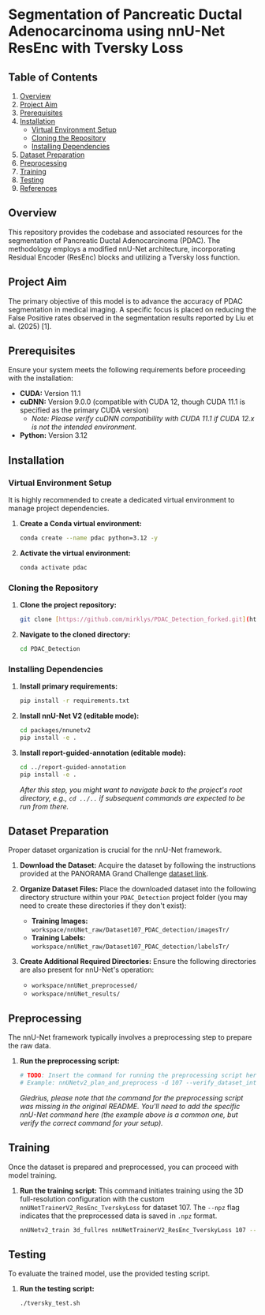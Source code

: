 # Segmentation of Pancreatic Ductal Adenocarcinoma using nnU-Net ResEnc with Tversky Loss

## Table of Contents
1.  [Overview](#overview)
2.  [Project Aim](#project-aim)
3.  [Prerequisites](#prerequisites)
4.  [Installation](#installation)
    * [Virtual Environment Setup](#virtual-environment-setup)
    * [Cloning the Repository](#cloning-the-repository)
    * [Installing Dependencies](#installing-dependencies)
5.  [Dataset Preparation](#dataset-preparation)
6.  [Preprocessing](#preprocessing)
7.  [Training](#training)
8.  [Testing](#testing)
9.  [References](#references)

## Overview
This repository provides the codebase and associated resources for the segmentation of Pancreatic Ductal Adenocarcinoma (PDAC). The methodology employs a modified nnU-Net architecture, incorporating Residual Encoder (ResEnc) blocks and utilizing a Tversky loss function.

## Project Aim
The primary objective of this model is to advance the accuracy of PDAC segmentation in medical imaging. A specific focus is placed on reducing the False Positive rates observed in the segmentation results reported by Liu et al. (2025) [1].

## Prerequisites
Ensure your system meets the following requirements before proceeding with the installation:
* **CUDA:** Version 11.1
* **cuDNN:** Version 9.0.0 (compatible with CUDA 12, though CUDA 11.1 is specified as the primary CUDA version)
    * *Note: Please verify cuDNN compatibility with CUDA 11.1 if CUDA 12.x is not the intended environment.*
* **Python:** Version 3.12

## Installation

### Virtual Environment Setup
It is highly recommended to create a dedicated virtual environment to manage project dependencies.

1.  **Create a Conda virtual environment:**
    ```bash
    conda create --name pdac python=3.12 -y
    ```
2.  **Activate the virtual environment:**
    ```bash
    conda activate pdac
    ```

### Cloning the Repository
1.  **Clone the project repository:**
    ```bash
    git clone [https://github.com/mirklys/PDAC_Detection_forked.git](https://github.com/mirklys/PDAC_Detection_forked.git)
    ```
2.  **Navigate to the cloned directory:**
    ```bash
    cd PDAC_Detection
    ```

### Installing Dependencies
1.  **Install primary requirements:**
    ```bash
    pip install -r requirements.txt
    ```
2.  **Install nnU-Net V2 (editable mode):**
    ```bash
    cd packages/nnunetv2
    pip install -e .
    ```
3.  **Install report-guided-annotation (editable mode):**
    ```bash
    cd ../report-guided-annotation
    pip install -e .
    ```
    *After this step, you might want to navigate back to the project's root directory, e.g., `cd ../..` if subsequent commands are expected to be run from there.*

## Dataset Preparation
Proper dataset organization is crucial for the nnU-Net framework.

1.  **Download the Dataset:**
    Acquire the dataset by following the instructions provided at the PANORAMA Grand Challenge [dataset link](https://panorama.grand-challenge.org/datasets-imaging-labels/).

2.  **Organize Dataset Files:**
    Place the downloaded dataset into the following directory structure within your `PDAC_Detection` project folder (you may need to create these directories if they don't exist):
    * **Training Images:**
        `workspace/nnUNet_raw/Dataset107_PDAC_detection/imagesTr/`
    * **Training Labels:**
        `workspace/nnUNet_raw/Dataset107_PDAC_detection/labelsTr/`

3.  **Create Additional Required Directories:**
    Ensure the following directories are also present for nnU-Net's operation:
    * `workspace/nnUNet_preprocessed/`
    * `workspace/nnUNet_results/`

## Preprocessing
The nnU-Net framework typically involves a preprocessing step to prepare the raw data.

1.  **Run the preprocessing script:**
    ```bash
    # TODO: Insert the command for running the preprocessing script here.
    # Example: nnUNetv2_plan_and_preprocess -d 107 --verify_dataset_integrity
    ```
    *Giedrius, please note that the command for the preprocessing script was missing in the original README. You'll need to add the specific nnU-Net command here (the example above is a common one, but verify the correct command for your setup).*

## Training
Once the dataset is prepared and preprocessed, you can proceed with model training.

1.  **Run the training script:**
    This command initiates training using the 3D full-resolution configuration with the custom `nnUNetTrainerV2_ResEnc_TverskyLoss` for dataset 107. The `--npz` flag indicates that the preprocessed data is saved in `.npz` format.
    ```bash
    nnUNetv2_train 3d_fullres nnUNetTrainerV2_ResEnc_TverskyLoss 107 --npz
    ```

## Testing
To evaluate the trained model, use the provided testing script.

1.  **Run the testing script:**
    ```bash
    ./tversky_test.sh
    ```